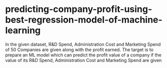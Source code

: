 # predicting-company-profit-using-best-regression-model-of-machine-learning
In the given dataset, R&amp;D Spend, Administration Cost and Marketing Spend of 50 Companies are given along with the profit earned. The target is to prepare an ML model which can predict the profit value of a company if the value of its R&amp;D Spend, Administration Cost and Marketing Spend are given
